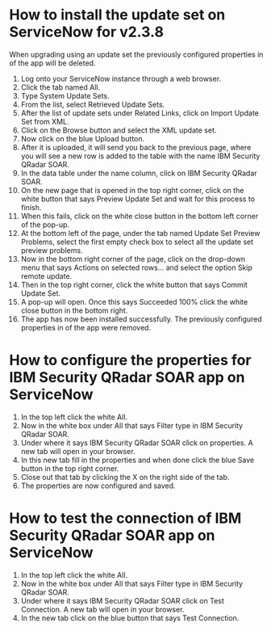 # How to install the update set on ServiceNow for v2.3.8
When upgrading using an update set the previously configured properties in of the app will be deleted. 

1. Log onto your ServiceNow instance through a web browser.
2. Click the tab named All.
3. Type System Update Sets.
4. From the list, select Retrieved Update Sets.
5. After the list of update sets under Related Links, click on Import Update Set from XML.
6. Click on the Browse button and select the XML update set.
7. Now click on the blue Upload button.
8. After it is uploaded, it will send you back to the previous page, where you will see a new row is added to the table with the name IBM Security QRadar SOAR.
9. In the data table under the name column, click on IBM Security QRadar SOAR.
10. On the new page that is opened in the top right corner, click on the white button that says Preview Update Set and wait for this process to finish.
11. When this fails, click on the white close button in the bottom left corner of the pop-up.
12. At the bottom left of the page, under the tab named Update Set Preview Problems, select the first empty check box to select all the update set preview problems.
13. Now in the bottom right corner of the page, click on the drop-down menu that says Actions on selected rows... and select the option Skip remote update.
14. Then in the top right corner, click the white button that says Commit Update Set.
15. A pop-up will open. Once this says Succeeded 100% click the white close button in the bottom right.
16. The app has now been installed successfully. The previously configured properties in of the app were removed.


# How to configure the properties for IBM Security QRadar SOAR app on ServiceNow
1. In the top left click the white All.
2. Now in the white box under All that says Filter type in IBM Security QRadar SOAR.
3. Under where it says IBM Security QRadar SOAR click on properties. A new tab will open in your browser.
4. In this new tab fill in the properties and when done click the blue Save button in the top right corner.
5. Close out that tab by clicking the X on the right side of the tab.
6. The properties are now configured and saved.


# How to test the connection of IBM Security QRadar SOAR app on ServiceNow
1. In the top left click the white All.
2. Now in the white box under All that says Filter type in IBM Security QRadar SOAR.
3. Under where it says IBM Security QRadar SOAR click on Test Connection. A new tab will open in your browser.
4. In the new tab click on the blue button that says Test Connection.
